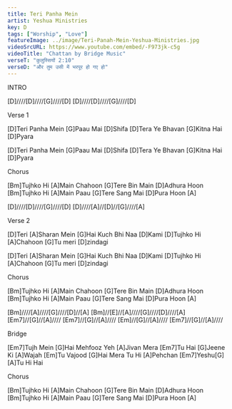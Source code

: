```yaml
---
title: Teri Panha Mein
artist:	Yeshua Ministries
key: D
tags: ["Worship", "Love"]
featureImage: ../image/Teri-Panah-Mein-Yeshua-Ministries.jpg
videoSrcURL: https://www.youtube.com/embed/-F973jk-c5g
videoTitle: "Chattan by Bridge Music"
verseT: "कुलुस्सियों 2:10"
verseD: "और तुम उसी में भरपूर हो गए हो"
---
```

INTRO

[D]////[D]////[G]////[D]
[D]////[D]////[G]////[D]

Verse 1

[D]Teri Panha Mein
[G]Paau Mai [D]Shifa
[D]Tera Ye Bhavan 
[G]Kitna Hai [D]Pyara

[D]Teri Panha Mein
[G]Paau Mai [D]Shifa
[D]Tera Ye Bhavan 
[G]Kitna Hai [D]Pyara

Chorus

[Bm]Tujhko Hi [A]Main Chahoon
[G]Tere Bin Main [D]Adhura Hoon
[Bm]Tujhko Hi [A]Main Paau
[G]Tere Sang Mai [D]Pura Hoon [A]

[D]////[D]////[G]////[D]
[D]////[A]//[D]//[G]////[A]

Verse 2

[D]Teri [A]Sharan Mein
[G]Hai Kuch Bhi Naa [D]Kami
[D]Tujhko Hi [A]Chahoon
[G]Tu meri [D]zindagi

[D]Teri [A]Sharan Mein
[G]Hai Kuch Bhi Naa [D]Kami
[D]Tujhko Hi [A]Chahoon
[G]Tu meri [D]zindagi

Chorus

[Bm]Tujhko Hi [A]Main Chahoon
[G]Tere Bin Main [D]Adhura Hoon
[Bm]Tujhko Hi [A]Main Paau
[G]Tere Sang Mai [D]Pura Hoon [A]

[Bm]////[A]////[G]////[D]//[A]
[Bm]//[E]//[A]////[G]////[D]////[A]
[Em7]//[G]//[A]////
[Em7]//[G]//[A]////
[Em]//[G]//[A]////
[Em7]//[G]//[A]////

Bridge

[Em7]Tujh Mein [G]Hai Mehfooz 
Yeh [A]Jivan Mera
[Em7]Tu Hai [G]Jeene Ki [A]Wajah
[Em]Tu Vajood [G]Hai Mera
Tu Hi [A]Pehchan
[Em7]Yeshu[G]  [A]Tu Hi Hai

Chorus

[Bm]Tujhko Hi [A]Main Chahoon
[G]Tere Bin Main [D]Adhura Hoon
[Bm]Tujhko Hi [A]Main Paau
[G]Tere Sang Mai [D]Pura Hoon [A]